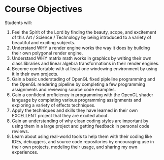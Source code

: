 Course Objectives
=================

Students will:

1. Feel the Spirit of the Lord by finding the beauty, scope, and excitement of this Art / Science / Technology by being introduced to a variety of beautiful and exciting subjects.
2. Understand WHY a render engine works the way it does by building their own polygonal render engine.
3. Understand WHY matrix math works in graphics by writing their own class libraries and linear algebra transformations in their render engines.
4. Become comfortable with at least one windowing environment by using it in their own projects.
5. Gain a basic understading of OpenGL fixed pipleline programming and the OpenGL rendering pipeline by completing a few programming assignments and reviewing source code examples.
6. Gain a confident proficiency in programming with the OpenGL shader language by completing various programming assignments and exploring a variety of effects techniques.
7. Apply the techniques and skills they have learned in their own EXCELLENT project that they are excited about.
8. Gain an understanding of why clean coding styles are important by using them in a large project and getting feedback in personal code reviews.
9. Learn about using real-world tools to help them with their coding like IDEs, debuggers, and source code repositories by encouraging use in their own projects, modeling their usage, and sharing my own experiences.
